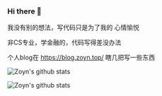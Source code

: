 ### Hi there 👋
我没有别的想法，写代码只是为了我的 心情愉悦  

非CS专业，学金融的，代码写得差没办法  

个人blog在 https://blog.zoyn.top/ 瞎几把写一些东西

![Zoyn's github stats](https://github-readme-stats.vercel.app/api?username=602723113&show_icons=true)

![Zoyn's github stats](https://github-readme-stats.vercel.app/api/top-langs/?username=602723113&layout=compact)

<!--
**602723113/602723113** is a ✨ _special_ ✨ repository because its `README.md` (this file) appears on your GitHub profile.

Here are some ideas to get you started:

- 🔭 I’m currently working on ...
- 🌱 I’m currently learning ...
- 👯 I’m looking to collaborate on ...
- 🤔 I’m looking for help with ...
- 💬 Ask me about ...
- 📫 How to reach me: ...
- 😄 Pronouns: ...
- ⚡ Fun fact: ...
-->
